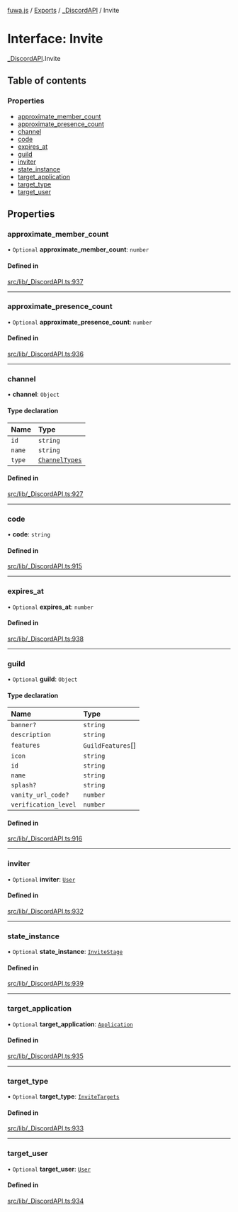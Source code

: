 [fuwa.js](../README.md) / [Exports](../modules.md) / [_DiscordAPI](../modules/_DiscordAPI.md) / Invite

# Interface: Invite

[_DiscordAPI](../modules/_DiscordAPI.md).Invite

## Table of contents

### Properties

- [approximate_member_count](_DiscordAPI.Invite.md#approximate_member_count)
- [approximate_presence_count](_DiscordAPI.Invite.md#approximate_presence_count)
- [channel](_DiscordAPI.Invite.md#channel)
- [code](_DiscordAPI.Invite.md#code)
- [expires_at](_DiscordAPI.Invite.md#expires_at)
- [guild](_DiscordAPI.Invite.md#guild)
- [inviter](_DiscordAPI.Invite.md#inviter)
- [state_instance](_DiscordAPI.Invite.md#state_instance)
- [target_application](_DiscordAPI.Invite.md#target_application)
- [target_type](_DiscordAPI.Invite.md#target_type)
- [target_user](_DiscordAPI.Invite.md#target_user)

## Properties

### approximate\_member\_count

• `Optional` **approximate\_member\_count**: `number`

#### Defined in

[src/lib/_DiscordAPI.ts:937](https://github.com/Fuwajs/Fuwa.js/blob/5bd8aa0/src/lib/_DiscordAPI.ts#L937)

___

### approximate\_presence\_count

• `Optional` **approximate\_presence\_count**: `number`

#### Defined in

[src/lib/_DiscordAPI.ts:936](https://github.com/Fuwajs/Fuwa.js/blob/5bd8aa0/src/lib/_DiscordAPI.ts#L936)

___

### channel

• **channel**: `Object`

#### Type declaration

| Name | Type |
| :------ | :------ |
| `id` | `string` |
| `name` | `string` |
| `type` | [`ChannelTypes`](../enums/_DiscordAPI.ChannelTypes.md) |

#### Defined in

[src/lib/_DiscordAPI.ts:927](https://github.com/Fuwajs/Fuwa.js/blob/5bd8aa0/src/lib/_DiscordAPI.ts#L927)

___

### code

• **code**: `string`

#### Defined in

[src/lib/_DiscordAPI.ts:915](https://github.com/Fuwajs/Fuwa.js/blob/5bd8aa0/src/lib/_DiscordAPI.ts#L915)

___

### expires\_at

• `Optional` **expires\_at**: `number`

#### Defined in

[src/lib/_DiscordAPI.ts:938](https://github.com/Fuwajs/Fuwa.js/blob/5bd8aa0/src/lib/_DiscordAPI.ts#L938)

___

### guild

• `Optional` **guild**: `Object`

#### Type declaration

| Name | Type |
| :------ | :------ |
| `banner?` | `string` |
| `description` | `string` |
| `features` | `GuildFeatures`[] |
| `icon` | `string` |
| `id` | `string` |
| `name` | `string` |
| `splash?` | `string` |
| `vanity_url_code?` | `number` |
| `verification_level` | `number` |

#### Defined in

[src/lib/_DiscordAPI.ts:916](https://github.com/Fuwajs/Fuwa.js/blob/5bd8aa0/src/lib/_DiscordAPI.ts#L916)

___

### inviter

• `Optional` **inviter**: [`User`](_DiscordAPI.User.md)

#### Defined in

[src/lib/_DiscordAPI.ts:932](https://github.com/Fuwajs/Fuwa.js/blob/5bd8aa0/src/lib/_DiscordAPI.ts#L932)

___

### state\_instance

• `Optional` **state\_instance**: [`InviteStage`](_DiscordAPI.InviteStage.md)

#### Defined in

[src/lib/_DiscordAPI.ts:939](https://github.com/Fuwajs/Fuwa.js/blob/5bd8aa0/src/lib/_DiscordAPI.ts#L939)

___

### target\_application

• `Optional` **target\_application**: [`Application`](_DiscordAPI.Application.md)

#### Defined in

[src/lib/_DiscordAPI.ts:935](https://github.com/Fuwajs/Fuwa.js/blob/5bd8aa0/src/lib/_DiscordAPI.ts#L935)

___

### target\_type

• `Optional` **target\_type**: [`InviteTargets`](../enums/_DiscordAPI.InviteTargets.md)

#### Defined in

[src/lib/_DiscordAPI.ts:933](https://github.com/Fuwajs/Fuwa.js/blob/5bd8aa0/src/lib/_DiscordAPI.ts#L933)

___

### target\_user

• `Optional` **target\_user**: [`User`](_DiscordAPI.User.md)

#### Defined in

[src/lib/_DiscordAPI.ts:934](https://github.com/Fuwajs/Fuwa.js/blob/5bd8aa0/src/lib/_DiscordAPI.ts#L934)
